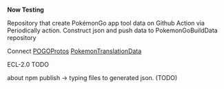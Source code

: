 # 

**Now Testing**

Repository that create PokémonGo app tool data on Github Action via Periodically action.
Construct json and push data to PokemonGoBuildData repository

Connect [POGOProtos](TODO) [PokemonTranslationData](TODO)

ECL-2.0 TODO



about npm publish -> typing files to generated json. (TODO)
